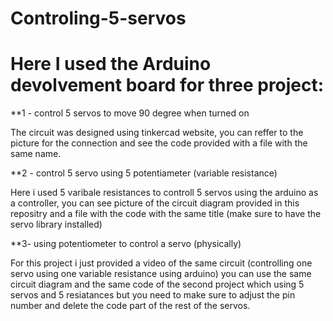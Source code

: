 # Controling-5-servos
# Here I used the Arduino devolvement board for three project:

**1 - control 5 servos to move 90 degree when turned on

The circuit was designed using tinkercad website, you can reffer to the picture for the connection and see the code provided with a file with the same name.


**2 - control 5 servo using 5 potentiameter (variable resistance) 

Here i used 5 varibale resistances to controll 5 servos using the arduino as a controller, you can see picture of the circuit diagram provided in this repositry and a file with the code with the same title (make sure to have the servo library installed)



**3-  using potentiometer to control a servo (physically)

For this project i just provided a video of the same circuit (controlling one servo using one variable resistance using arduino) you can use the same circuit diagram and the same code of the second project which using 5 servos and 5 resiatances but you need to make sure to adjust the pin number and delete the code part of the rest of the servos.
